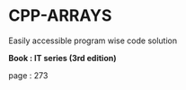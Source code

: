 # CPP-ARRAYS
 Easily accessible program wise code solution 

 
**Book : IT series (3rd edition)**

page : 273
